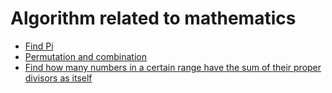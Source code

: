 # Algorithm related to mathematics

* [Find Pi](https://github.com/vacu9708/Algorithm/tree/main/Related%20to%20math/Find%20Pi)
* [Permutation and combination](https://github.com/vacu9708/Algorithm/tree/main/Related%20to%20math/Permutation%20and%20combination)
* [Find how many numbers in a certain range have the sum of their proper divisors as itself](https://github.com/vacu9708/Algorithm/tree/main/Related%20to%20math/Sum%20of%20proper%20divisors%20is%20itself)
